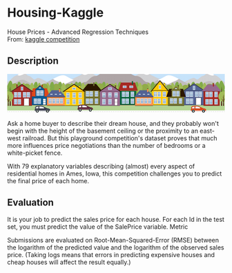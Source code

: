 # Housing-Kaggle
House Prices - Advanced Regression Techniques<br>
From: <a href="https://www.kaggle.com/c/house-prices-advanced-regression-techniques/overview/evaluation">kaggle competition</a>

## Description 
![Alt text](Resources/Icons/housing.png?raw=true "Challenge description")

Ask a home buyer to describe their dream house, and they probably won't begin with the height of the basement ceiling or the proximity to an east-west railroad. But this playground competition's dataset proves that much more influences price negotiations than the number of bedrooms or a white-picket fence.

With 79 explanatory variables describing (almost) every aspect of residential homes in Ames, Iowa, this competition challenges you to predict the final price of each home.

## Evaluation
It is your job to predict the sales price for each house. For each Id in the test set, you must predict the value of the SalePrice variable. 
Metric

Submissions are evaluated on Root-Mean-Squared-Error (RMSE) between the logarithm of the predicted value and the logarithm of the observed sales price. (Taking logs means that errors in predicting expensive houses and cheap houses will affect the result equally.)
